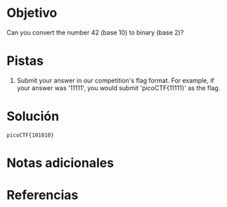 # Objetivo
Can you convert the number 42 (base 10) to binary (base 2)?

# Pistas
1. Submit your answer in our competition's flag format. For example, if your answer was '11111', you would submit 'picoCTF{11111}' as the flag.
# Solución
```
picoCTF{101010}
```
# Notas adicionales
# Referencias